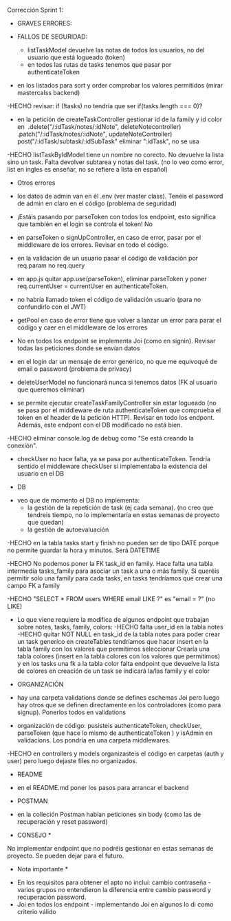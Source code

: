 Corrección Sprint 1:

* GRAVES ERRORES:

- FALLOS DE SEGURIDAD: 
	- listTaskModel devuelve las notas de todos los 		usuarios, no del usuario que está 		logueado (token)
	- en todos las rutas de tasks tenemos que pasar 		por authenticateToken

- en los listados para sort y order comprobar los valores permitidos (mirar mastercalss backend)

-HECHO revisar: if (!tasks) no tendría que ser if(tasks.length === 0)?

- en la petición de createTaskController gestionar id de la family y id color
en  .delete("/:idTask/notes/:idNote", deleteNotecontroller) .patch("/:idTask/notes/:idNote", updateNoteController) post("/:idTask/subtask/:idSubTask" eliminar ":idTask", no se usa

-HECHO listTaskByIdModel tiene un nombre no corecto. No devuelve la lista sino un task. Falta devolver subtarea y notas del task. (no lo veo como error, list en ingles es enseñar, no se refiere a lista en español)


* Otros errores

- los datos de admin van en él .env (ver master class). Tenéis el password de admin en claro en el código (problema de seguridad)

- ¡Estáis pasando por parseToken con todos los endpoint, esto significa que también en el login se controla el token! No

- en parseToken o signUpController, en caso de error, pasar por el middleware de los errores. Revisar en todo el código.

- en la validación de un usuario pasar el código de validación por req.param no req.query

- en app.js quitar app.use(parseToken), eliminar parseToken y poner req.currentUser = currentUser en authenticateToken.

- no habría llamado token el código de validación usuario (para no confundirlo con el JWT)

- getPool en caso de error tiene que volver a lanzar un error para parar el código y caer en el middleware de los errores

- No en todos los endpoint se implementa Joi (como en signin). Revisar todas las peticiones donde se envían datos

- en el login dar un mensaje de error genérico, no que me equivoqué de email o password (problema de privacy)

- deleteUserModel no funcionará nunca si tenemos datos (FK al usuario que queremos eliminar)

- se permite ejecutar createTaskFamilyController sin estar logueado (no se pasa por el middleware de ruta authenticateToken que comprueba el token en el header de la petición HTTP). Revisar en todo los endpont. Además, este endpont con el DB modificado no está bien.

-HECHO eliminar console.log de debug como "Se está creando la conexión".

- checkUser no hace falta, ya se pasa por authenticateToken. Tendría sentido el middleware checkUser si implementaba la existencia del usuario en el DB

* DB

- veo que de momento el DB no implementa:
	- la gestión de la repetición de task (ej cada semana). (no creo que tendreis tiempo, no lo implementaría en estas semanas de proyecto que quedan)
	- la gestión de autoevaluación

-HECHO en la tabla tasks start y finish no pueden ser de tipo DATE porque no permite guardar la hora y minutos. Será DATETIME

-HECHO No podemos poner la FK task_id en family. Hace falta una tabla intermedia tasks_family para asociar un task a una o más family. Si queréis permitir solo una family para cada tasks, en tasks tendríamos que crear una campo FK a family

-HECHO "SELECT * FROM users WHERE email LIKE ?" es "email = ?" (no LIKE)

- Lo que viene requiere la modifica de algunos endpoint que trabajan sobre notes, tasks, family, colors:
-HECHO falta user_id en la tabla notes
-HECHO  quitar NOT NULL en task_id de la tabla notes para poder crear un task generico
en createTables tendríamos que hacer insert en la tabla family con los valores que permitimos seleccionar
Crearía una tabla colores (insert en la tabla colores con los valores que permitimos) y en los tasks una fk a la tabla color
falta endpoint que devuelve la lista de colores
en creación de un task se indicará la/las family y el color


* ORGANIZACIÓN

- hay una carpeta validations donde se defines eschemas Joi pero luego hay otros que se definen directamente en los controladores (como para signup). Ponerlos todos en validations

- organización de código: pusisteis authenticateToken, checkUser, parseToken (que hace lo mismo de authenticateToken ) y isAdmin en validacions. Los pondría en una carpeta middlewares.

-HECHO en controllers y models organizasteis el código en carpetas (auth y user) pero luego dejaste files no organizados.

* README

- en el README.md poner los pasos para arrancar el backend

* POSTMAN

- en la colleción Postman habían peticiones sin body (como las de recuperación y reset password)


* CONSEJO *

No implementar endpoint que no podréis gestionar en estas semanas de proyecto. Se pueden dejar para el futuro.

* Nota importante * 

- En los requisitos para obtener el apto no incluí:
cambio contraseña - varios grupos no entendieron la diferencia entre cambio password y recuperación password.
- Joi en todos los endpoint - implementando Joi en algunos lo di como criterio válido